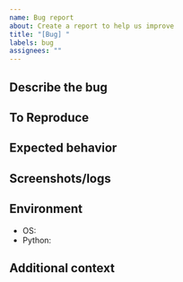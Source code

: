 ```yaml
---
name: Bug report
about: Create a report to help us improve
title: "[Bug] "
labels: bug
assignees: ""
---
```


## Describe the bug

## To Reproduce

## Expected behavior

## Screenshots/logs

## Environment

- OS:
- Python:

## Additional context
